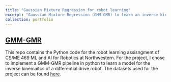 ```yaml
---
title: "Gaussian Mixture Regression for robot learning"
excerpt: "Gaussian Mixture Regression (GMM-GMR) to learn an inverse kinematics model of a robot based on a given dataset<br/><img src='/images/gmmgmr.png'>"
collection: portfolio
---
```


## [GMM-GMR](https://github.com/larisaycl/gmmgmr-mlai21)
This repo contains the Python code for the robot learning assisngment of CS/ME 469 ML and AI for Robotics at Northwestern. For the project, I chose to implement a GMM-GMR pipeline in python to learn a model for the inverse kinemaitcs of a differential drive robot. The datasets used for the project can be found [here](http://asrl.utias.utoronto.ca/datasets/mrclam/index.html).